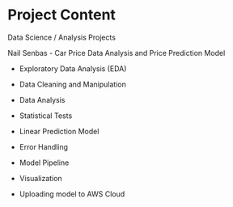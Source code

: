 # Project Content
Data Science / Analysis Projects

Nail Senbas - Car Price Data Analysis and Price Prediction Model

- Exploratory Data Analysis (EDA)

- Data Cleaning and Manipulation

- Data Analysis

- Statistical Tests

- Linear Prediction Model

- Error Handling

- Model Pipeline

- Visualization

- Uploading model to AWS Cloud

